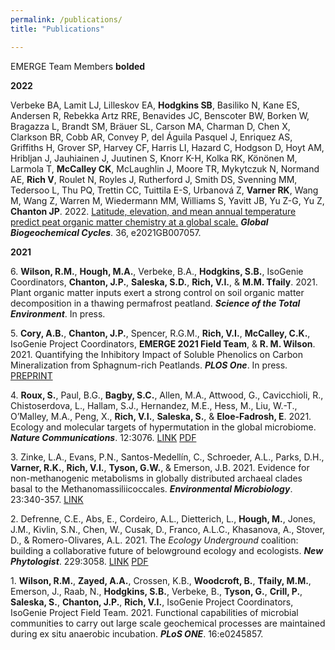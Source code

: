 ```yaml
---
permalink: /publications/
title: "Publications"

---
```


EMERGE Team Members **bolded**

**2022**

Verbeke BA, Lamit LJ, Lilleskov EA, **Hodgkins SB**, Basiliko N, Kane ES, Andersen R, Rebekka Artz RRE, Benavides JC, Benscoter BW, Borken W, Bragazza L, Brandt SM, Bräuer SL, Carson MA, Charman D, Chen X, Clarkson BR, Cobb AR, Convey P, del Águila Pasquel J, Enriquez AS, Griffiths H, Grover SP, Harvey CF, Harris LI, Hazard C, Hodgson D, Hoyt AM, Hribljan J, Jauhiainen J, Juutinen S, Knorr K-H, Kolka RK, Könönen M, Larmola T, **McCalley CK**, McLaughlin J, Moore TR, Mykytczuk N, Normand AE, **Rich V**,  Roulet N, Royles J, Rutherford J, Smith DS, Svenning MM, Tedersoo L, Thu PQ, Trettin CC, Tuittila E-S, Urbanová Z, **Varner RK**, Wang M, Wang Z, Warren M, Wiedermann MM, Williams S, Yavitt JB, Yu Z-G, Yu Z, **Chanton JP**.  2022. <a href="https://doi.org/10.1029/2021GB007057" target="_blank" rel="noopener noreferrer">Latitude, elevation, and mean annual temperature predict peat organic matter chemistry at a global scale.</a> ***Global Biogeochemical Cycles***. 36, e2021GB007057. 

**2021**

6\. **Wilson, R.M.**, **Hough, M.A.**, Verbeke, B.A., **Hodgkins, S.B.**, IsoGenie Coordinators, **Chanton, J.P.**, **Saleska, S.D.**, **Rich, V.I.**, & **M.M. Tfaily**. 2021. Plant organic matter inputs exert a strong control on soil organic matter decomposition in a thawing permafrost peatland. ***Science of the Total Environment***. In press.

5\. **Cory, A.B.**, **Chanton, J.P.**, Spencer, R.G.M., **Rich, V.I.**, **McCalley, C.K.**, IsoGenie Project Coordinators, **EMERGE 2021 Field Team**, & **R. M. Wilson**. 2021. Quantifying the Inhibitory Impact of Soluble Phenolics on Carbon Mineralization from Sphagnum-rich Peatlands. ***PLOS One***. In press. <a href="https://www.biorxiv.org/content/10.1101/2021.05.24.445415v1" target="_blank" rel="noopener noreferrer">PREPRINT</a>

4\. **Roux, S.**, Paul, B.G., **Bagby, S.C.**, Allen, M.A., Attwood, G., Cavicchioli, R., Chistoserdova, L., Hallam, S.J., Hernandez, M.E., Hess, M., Liu, W.-T., O’Malley, M.A., Peng, X., **Rich, V.I.**, **Saleska, S.**, &amp; **Eloe-Fadrosh, E**. 2021.  Ecology and molecular targets of hypermutation in the global microbiome. ***Nature Communications***. 12:3076. <a href="https://www.nature.com/articles/s41467-021-23402-7" target="_blank" rel="noopener noreferrer">LINK</a> <a href="https://www.nature.com/articles/s41467-021-23402-7.pdf" target="_blank" rel="noopener noreferrer">PDF</a>

3\. Zinke, L.A., Evans, P.N., Santos-Medellín, C., Schroeder, A.L., Parks, D.H., **Varner, R.K.**, **Rich, V.I.**, **Tyson, G.W.**, &amp; Emerson, J.B. 2021. Evidence for non-methanogenic metabolisms in globally distributed archaeal clades basal to the Methanomassiliicoccales.  ***Environmental Microbiology***. 23:340-357. <a href="https://sfamjournals.onlinelibrary.wiley.com/doi/epdf/10.1111/1462-2920.15316" target="_blank" rel="noopener noreferrer">LINK</a>

2\. Defrenne, C.E., Abs, E., Cordeiro, A.L., Dietterich, L., **Hough, M.**, Jones, J.M., Kivlin, S.N., Chen, W., Cusak, D., Franco, A.L.C., Khasanova, A., Stover, D., &amp; Romero-Olivares, A.L. 2021.  The *Ecology Underground* coalition: building a collaborative future of belowground ecology and ecologists. ***New Phytologist***. 229:3058. <a href="https://nph.onlinelibrary.wiley.com/doi/full/10.1111/nph.17163" target="_blank" rel="noopener noreferrer">LINK</a> <a href="https://nph.onlinelibrary.wiley.com/doi/epdf/10.1111/nph.17163" target="_blank" rel="noopener noreferrer">PDF</a>

1\. **Wilson, R.M.**, **Zayed, A.A.**, Crossen, K.B., **Woodcroft, B.**, **Tfaily, M.M.**, Emerson, J., Raab, N., **Hodgkins, S.B.**, Verbeke, B., **Tyson, G.**, **Crill, P.**, **Saleska, S.**, **Chanton, J.P.**, **Rich, V.I.**, IsoGenie Project Coordinators, IsoGenie Project Field Team. 2021. Functional capabilities of microbial communities to carry out large scale geochemical processes are maintained during ex situ anaerobic incubation. ***PLoS ONE***. 16:e0245857.
